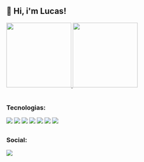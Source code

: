 ## 🚀 Hi, i'm Lucas!

<div>
  <a href="https://github.com/llofyy">
  <img height="170em" src="https://github-readme-stats.vercel.app/api?username=llofyy&show_icons=true&theme=radical&include_all_commits=true&count_private=true"/>
  <img height="170em" src="https://github-readme-stats.vercel.app/api/top-langs/?username=llofyy&layout=compact&langs_count=7&theme=radical"/>
  </a>
</div>
  <br>
  <h3>Tecnologias:</h3>
  <div style="display: inline_block">
    <img src="https://img.shields.io/badge/-Flutter-02569B?style=for-the-badge&logo=flutter&logoColor=white" target="_blank">
    <img src="https://img.shields.io/badge/-Node JS-339933?style=for-the-badge&logo=node.js&logoColor=white" target="_blank">
    <img src="https://img.shields.io/badge/-Typescript-3178C6?style=for-the-badge&logo=typescript&logoColor=white" target="_blank">
    <img src="https://img.shields.io/badge/-React JS-61DAFB?style=for-the-badge&logo=react&logoColor=white" target="_blank">
    <img src="https://img.shields.io/badge/-Express JS-000000?style=for-the-badge&logo=express&logoColor=white" target="_blank">
    <img src="https://img.shields.io/badge/-Git-F05032?style=for-the-badge&logo=git&logoColor=white" target="_blank">
    <img src="https://img.shields.io/badge/-Postgres-4169E1?style=for-the-badge&logo=postgresql&logoColor=white" target="_blank">
</div>
  
  ##
 <h3>Social:</h3>
<div> 
  <a href="https://www.linkedin.com/in/lucas-andré-594812165/" target="_blank"><img src="https://img.shields.io/badge/-LinkedIn-%230077B5?style=for-the-badge&logo=linkedin&logoColor=white" target="_blank"></a> 
 
<!--   ![Snake animation](https://github.com/llofyy/llofyy/blob/output/github-contribution-grid-snake.svg) -->
 
</div>


